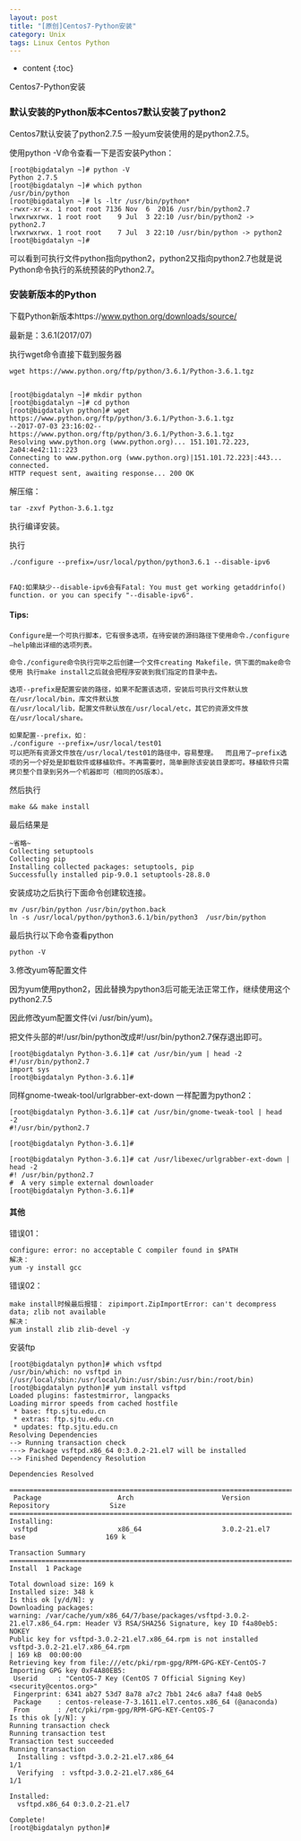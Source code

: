 ```yaml
---
layout: post
title: "[原创]Centos7-Python安装"
category: Unix
tags: Linux Centos Python
---
```


* content
{:toc}

Centos7-Python安装






### 默认安装的Python版本Centos7默认安装了python2

Centos7默认安装了python2.7.5 一般yum安装使用的是python2.7.5。

使用python -V命令查看一下是否安装Python：

	[root@bigdatalyn ~]# python -V
	Python 2.7.5
	[root@bigdatalyn ~]# which python
	/usr/bin/python
	[root@bigdatalyn ~]# ls -ltr /usr/bin/python*
	-rwxr-xr-x. 1 root root 7136 Nov  6  2016 /usr/bin/python2.7
	lrwxrwxrwx. 1 root root    9 Jul  3 22:10 /usr/bin/python2 -> python2.7
	lrwxrwxrwx. 1 root root    7 Jul  3 22:10 /usr/bin/python -> python2
	[root@bigdatalyn ~]# 

可以看到可执行文件python指向python2，python2又指向python2.7也就是说Python命令执行的系统预装的Python2.7。


### 安装新版本的Python

下载Python新版本https://www.python.org/downloads/source/

最新是：3.6.1(2017/07)

执行wget命令直接下载到服务器

	wget https://www.python.org/ftp/python/3.6.1/Python-3.6.1.tgz


	[root@bigdatalyn ~]# mkdir python
	[root@bigdatalyn ~]# cd python
	[root@bigdatalyn python]# wget https://www.python.org/ftp/python/3.6.1/Python-3.6.1.tgz
	--2017-07-03 23:16:02--  https://www.python.org/ftp/python/3.6.1/Python-3.6.1.tgz
	Resolving www.python.org (www.python.org)... 151.101.72.223, 2a04:4e42:11::223
	Connecting to www.python.org (www.python.org)|151.101.72.223|:443... connected.
	HTTP request sent, awaiting response... 200 OK
	
解压缩：
	
	tar -zxvf Python-3.6.1.tgz


执行编译安装。

执行 
	
	./configure --prefix=/usr/local/python/python3.6.1 --disable-ipv6


	FAQ:如果缺少--disable-ipv6会有Fatal: You must get working getaddrinfo() function. or you can specify "--disable-ipv6".

#### Tips:

	Configure是一个可执行脚本，它有很多选项，在待安装的源码路径下使用命令./configure –help输出详细的选项列表。
	
	命令./configure命令执行完毕之后创建一个文件creating Makefile，供下面的make命令使用 执行make install之后就会把程序安装到我们指定的目录中去。

	选项--prefix是配置安装的路径，如果不配置该选项，安装后可执行文件默认放在/usr/local/bin，库文件默认放
	在/usr/local/lib，配置文件默认放在/usr/local/etc，其它的资源文件放在/usr/local/share。

	如果配置--prefix，如：
	./configure --prefix=/usr/local/test01
	可以把所有资源文件放在/usr/local/test01的路径中，容易整理。	而且用了—prefix选项的另一个好处是卸载软件或移植软件。不再需要时，简单删除该安装目录即可。移植软件只需拷贝整个目录到另外一个机器即可（相同的OS版本）。


然后执行

	make && make install
	
最后结果是

	~省略~
	Collecting setuptools
	Collecting pip
	Installing collected packages: setuptools, pip
	Successfully installed pip-9.0.1 setuptools-28.8.0


安装成功之后执行下面命令创建软连接。
	
	mv /usr/bin/python /usr/bin/python.back
	ln -s /usr/local/python/python3.6.1/bin/python3  /usr/bin/python
	

最后执行以下命令查看python
	
	python -V


3.修改yum等配置文件

因为yum使用python2，因此替换为python3后可能无法正常工作，继续使用这个python2.7.5

因此修改yum配置文件(vi /usr/bin/yum)。

把文件头部的#!/usr/bin/python改成#!/usr/bin/python2.7保存退出即可。

	[root@bigdatalyn Python-3.6.1]# cat /usr/bin/yum | head -2
	#!/usr/bin/python2.7
	import sys
	[root@bigdatalyn Python-3.6.1]#
	
同样gnome-tweak-tool/urlgrabber-ext-down 一样配置为python2：

	[root@bigdatalyn Python-3.6.1]# cat /usr/bin/gnome-tweak-tool | head -2                                                   
	#!/usr/bin/python2.7

	[root@bigdatalyn Python-3.6.1]#

	[root@bigdatalyn Python-3.6.1]# cat /usr/libexec/urlgrabber-ext-down | head -2
	#! /usr/bin/python2.7
	#  A very simple external downloader
	[root@bigdatalyn Python-3.6.1]# 


#### 其他

错误01：

	configure: error: no acceptable C compiler found in $PATH	
	解决：
	yum -y install gcc

错误02：

	make install时候最后报错：	zipimport.ZipImportError: can't decompress data; zlib not available
	解决：
	yum install zlib zlib-devel -y

安装ftp

	[root@bigdatalyn python]# which vsftpd                                                                               
	/usr/bin/which: no vsftpd in (/usr/local/sbin:/usr/local/bin:/usr/sbin:/usr/bin:/root/bin)
	[root@bigdatalyn python]# yum install vsftpd
	Loaded plugins: fastestmirror, langpacks
	Loading mirror speeds from cached hostfile
	 * base: ftp.sjtu.edu.cn
	 * extras: ftp.sjtu.edu.cn
	 * updates: ftp.sjtu.edu.cn
	Resolving Dependencies
	--> Running transaction check
	---> Package vsftpd.x86_64 0:3.0.2-21.el7 will be installed
	--> Finished Dependency Resolution

	Dependencies Resolved

	=====================================================================================================================
	 Package                   Arch                      Version                           Repository               Size
	=====================================================================================================================
	Installing:
	 vsftpd                    x86_64                    3.0.2-21.el7                      base                    169 k

	Transaction Summary
	=====================================================================================================================
	Install  1 Package

	Total download size: 169 k
	Installed size: 348 k
	Is this ok [y/d/N]: y
	Downloading packages:
	warning: /var/cache/yum/x86_64/7/base/packages/vsftpd-3.0.2-21.el7.x86_64.rpm: Header V3 RSA/SHA256 Signature, key ID f4a80eb5: NOKEY
	Public key for vsftpd-3.0.2-21.el7.x86_64.rpm is not installed
	vsftpd-3.0.2-21.el7.x86_64.rpm                                                                | 169 kB  00:00:00     
	Retrieving key from file:///etc/pki/rpm-gpg/RPM-GPG-KEY-CentOS-7
	Importing GPG key 0xF4A80EB5:
	 Userid     : "CentOS-7 Key (CentOS 7 Official Signing Key) <security@centos.org>"
	 Fingerprint: 6341 ab27 53d7 8a78 a7c2 7bb1 24c6 a8a7 f4a8 0eb5
	 Package    : centos-release-7-3.1611.el7.centos.x86_64 (@anaconda)
	 From       : /etc/pki/rpm-gpg/RPM-GPG-KEY-CentOS-7
	Is this ok [y/N]: y
	Running transaction check
	Running transaction test
	Transaction test succeeded
	Running transaction
	  Installing : vsftpd-3.0.2-21.el7.x86_64                                                                        1/1 
	  Verifying  : vsftpd-3.0.2-21.el7.x86_64                                                                        1/1 

	Installed:
	  vsftpd.x86_64 0:3.0.2-21.el7                                                                                       

	Complete!
	[root@bigdatalyn python]# 
	
	







